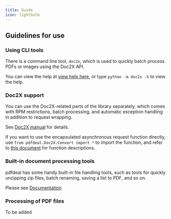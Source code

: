 ```yaml
---
title: Guide
icon: lightbulb
---
```



## Guidelines for use

### Using CLI tools

There is a command line tool, `doc2x`, which is used to quickly batch process PDFs or images using the Doc2X API.

You can view the help at [view help here](CLI/README.md), or type `python -m doc2x -h` to view the help.

### Doc2X support

You can use the Doc2X-related parts of the library separately, which comes with RPM restrictions, batch processing, and automatic exception handling in addition to request wrapping.

See [Doc2X manual](Doc2X/README.md) for details.

If you want to use the encapsulated asynchronous request function directly, use `from pdfdeal.Doc2X.Convert import *` to import the function, and refer to [this document](https://github.com/Menghuan1918/pdfdeal/blob/main/src/pdfdeal/Doc2X/Convert.py) for function descriptions.

### Built-in document processing tools

pdfdeal has some handy built-in file handling tools, such as tools for quickly unzipping zip files, batch renaming, saving a list to PDF, and so on.

Please see [Documentation](Tools.md)

### Processing of PDF files

To be added